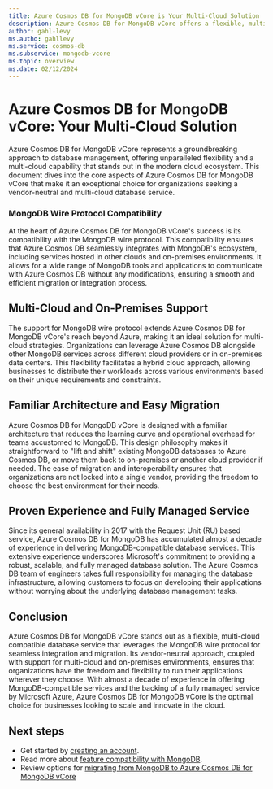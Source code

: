 ```yaml
---
title: Azure Cosmos DB for MongoDB vCore is Your Multi-Cloud Solution
description: Azure Cosmos DB for MongoDB vCore offers a flexible, multi-cloud database service, leveraging the MongoDB wire protocol for seamless migration and integration across environments.
author: gahl-levy
ms.autho: gahllevy
ms.service: cosmos-db
ms.subservice: mongodb-vcore
ms.topic: overview
ms.date: 02/12/2024
---
```


# Azure Cosmos DB for MongoDB vCore: Your Multi-Cloud Solution
Azure Cosmos DB for MongoDB vCore represents a groundbreaking approach to database management, offering unparalleled flexibility and a multi-cloud capability that stands out in the modern cloud ecosystem. This document dives into the core aspects of Azure Cosmos DB for MongoDB vCore that make it an exceptional choice for organizations seeking a vendor-neutral and multi-cloud database service.

### MongoDB Wire Protocol Compatibility
At the heart of Azure Cosmos DB for MongoDB vCore's success is its compatibility with the MongoDB wire protocol. This compatibility ensures that Azure Cosmos DB seamlessly integrates with MongoDB's ecosystem, including services hosted in other clouds and on-premises environments. It allows for a wide range of MongoDB tools and applications to communicate with Azure Cosmos DB without any modifications, ensuring a smooth and efficient migration or integration process.

## Multi-Cloud and On-Premises Support
The support for MongoDB wire protocol extends Azure Cosmos DB for MongoDB vCore's reach beyond Azure, making it an ideal solution for multi-cloud strategies. Organizations can leverage Azure Cosmos DB alongside other MongoDB services across different cloud providers or in on-premises data centers. This flexibility facilitates a hybrid cloud approach, allowing businesses to distribute their workloads across various environments based on their unique requirements and constraints.

## Familiar Architecture and Easy Migration
Azure Cosmos DB for MongoDB vCore is designed with a familiar architecture that reduces the learning curve and operational overhead for teams accustomed to MongoDB. This design philosophy makes it straightforward to "lift and shift" existing MongoDB databases to Azure Cosmos DB, or move them back to on-premises or another cloud provider if needed. The ease of migration and interoperability ensures that organizations are not locked into a single vendor, providing the freedom to choose the best environment for their needs.

## Proven Experience and Fully Managed Service
Since its general availability in 2017 with the Request Unit (RU) based service, Azure Cosmos DB for MongoDB has accumulated almost a decade of experience in delivering MongoDB-compatible database services. This extensive experience underscores Microsoft's commitment to providing a robust, scalable, and fully managed database solution. The Azure Cosmos DB team of engineers takes full responsibility for managing the database infrastructure, allowing customers to focus on developing their applications without worrying about the underlying database management tasks.

## Conclusion
Azure Cosmos DB for MongoDB vCore stands out as a flexible, multi-cloud compatible database service that leverages the MongoDB wire protocol for seamless integration and migration. Its vendor-neutral approach, coupled with support for multi-cloud and on-premises environments, ensures that organizations have the freedom and flexibility to run their applications wherever they choose. With almost a decade of experience in offering MongoDB-compatible services and the backing of a fully managed service by Microsoft Azure, Azure Cosmos DB for MongoDB vCore is the optimal choice for businesses looking to scale and innovate in the cloud.

## Next steps

- Get started by [creating an account](quickstart-portal.md).
- Read more about [feature compatibility with MongoDB](compatibility.md).
- Review options for [migrating from MongoDB to Azure Cosmos DB for MongoDB vCore](migration-options.md)



